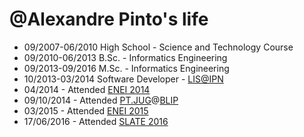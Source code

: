 @Alexandre Pinto's life
===============

- 09/2007-06/2010 High School - Science and Technology Course
- 09/2010-06/2013 B.Sc. - Informatics Engineering
- 09/2013-09/2016 M.Sc. - Informatics Engineering
- 10/2013-03/2014 Software Developer - [LIS@IPN](https://www.ipn.pt/si/unidades/detalhesunidade.do?init=1&unidadeID=11)
- 04/2014 - Attended [ENEI 2014](http://www.eneiaveiro.pt)
- 09/10/2014 - Attended [PT.JUG](http://jug.pt/2014/11/09/meeting-18/)@[BLIP](http://www.blip.pt)
- 03/2015 - Attended [ENEI 2015](http://www.enei.pt)
- 17/06/2016 - Attended [SLATE 2016](http://natura.di.uminho.pt/wiki/doku.php?id=slusate)